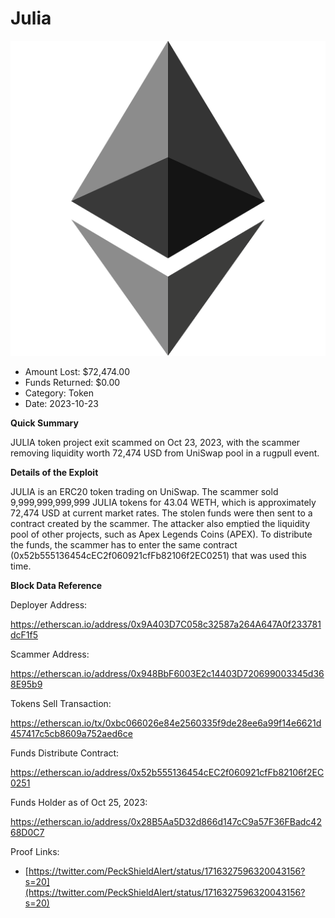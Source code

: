 # Julia
![Julia](/rektimages/Julia-Token-Rugpull.png)
- Amount Lost: $72,474.00
- Funds Returned: $0.00
- Category: Token
- Date: 2023-10-23

**Quick Summary**

JULIA token project exit scammed on Oct 23, 2023, with the scammer removing liquidity worth 72,474 USD from UniSwap pool in a rugpull event.

  


 **Details of the Exploit**

JULIA is an ERC20 token trading on UniSwap. The scammer sold 9,999,999,999,999 JULIA tokens for 43.04 WETH, which is approximately 72,474 USD at current market rates. The stolen funds were then sent to a contract created by the scammer. The attacker also emptied the liquidity pool of other projects, such as Apex Legends Coins (APEX). To distribute the funds, the scammer has to enter the same contract (0x52b555136454cEC2f060921cfFb82106f2EC0251) that was used this time.

  


 **Block Data Reference**

Deployer Address:

https://etherscan.io/address/0x9A403D7C058c32587a264A647A0f233781dcF1f5

  


Scammer Address:

https://etherscan.io/address/0x948BbF6003E2c14403D720699003345d368E95b9

  


Tokens Sell Transaction:

https://etherscan.io/tx/0xbc066026e84e2560335f9de28ee6a99f14e6621d457417c5cb8609a752aed6ce

  


Funds Distribute Contract:

https://etherscan.io/address/0x52b555136454cEC2f060921cfFb82106f2EC0251

  


Funds Holder as of Oct 25, 2023:

https://etherscan.io/address/0x28B5Aa5D32d866d147cC9a57F36FBadc4268D0C7


Proof Links:
- [https://twitter.com/PeckShieldAlert/status/1716327596320043156?s=20](https://twitter.com/PeckShieldAlert/status/1716327596320043156?s=20)


